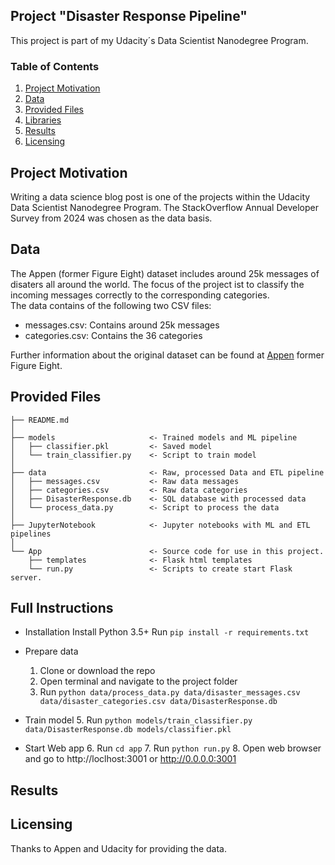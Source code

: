 ## Project "Disaster Response Pipeline"

This project is part of my Udacity´s Data Scientist Nanodegree Program. 

### Table of Contents
 
1. [Project Motivation](#motivation)
2. [Data](#data)
3. [Provided Files](#files)
4. [Libraries](#libraries)
5. [Results](#results)
6. [Licensing](#licensing)

## Project Motivation <a name="motivation"></a>

Writing a data science blog post is one of the projects within the Udacity Data Scientist Nanodegree Program. The StackOverflow Annual Developer Survey from 2024 was chosen as the data basis.

## Data <a name="data"></a>
The Appen (former Figure Eight) dataset includes around 25k messages of disaters all around the world. The focus of the project ist to classify the incoming messages correctly to the corresponding categories. </br>
The data contains of the following two CSV files:

<ul>
  <li>messages.csv: Contains around 25k messages
  <li>categories.csv: Contains the 36 categories 
</ul>

Further information about the original dataset can be found at [Appen](https://www.appen.com/) former Figure Eight.

## Provided Files <a name="files"></a>

```
├── README.md          
│
├── models                     <- Trained models and ML pipeline
│   ├── classifier.pkl         <- Saved model
│   └── train_classifier.py    <- Script to train model
│
├── data                       <- Raw, processed Data and ETL pipeline
│   ├── messages.csv           <- Raw data messages
│   ├── categories.csv         <- Raw data categories
│   ├── DisasterResponse.db    <- SQL database with processed data
│   └── process_data.py        <- Script to process the data
│
├── JupyterNotebook            <- Jupyter notebooks with ML and ETL pipelines
│
└── App                        <- Source code for use in this project.
    ├── templates              <- Flask html templates 
    └── run.py                 <- Scripts to create start Flask server. 
```

## Full Instructions

- Installation
    Install Python 3.5+
    Run ```pip install -r requirements.txt```
- Prepare data
    1. Clone or download the repo
    2. Open terminal and navigate to the project folder
    3. Run ```python data/process_data.py data/disaster_messages.csv data/disaster_categories.csv data/DisasterResponse.db```
- Train model
    5. Run ```python models/train_classifier.py data/DisasterResponse.db models/classifier.pkl```

- Start Web app
    6. Run ```cd app```
    7. Run ```python run.py```
    8. Open web browser and go to http://loclhost:3001 or http://0.0.0.0:3001

## Results <a name="results"></a>


## Licensing <a name="licensing"></a>
Thanks to Appen and Udacity for providing the data.
